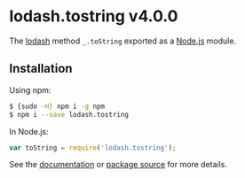 # lodash.tostring v4.0.0

The [lodash](https://lodash.com/) method `_.toString` exported as a [Node.js](https://nodejs.org/) module.

## Installation

Using npm:
```bash
$ {sudo -H} npm i -g npm
$ npm i --save lodash.tostring
```

In Node.js:
```js
var toString = require('lodash.tostring');
```

See the [documentation](https://lodash.com/docs#toString) or [package source](https://github.com/lodash/lodash/blob/4.0.0-npm-packages/lodash.tostring) for more details.

